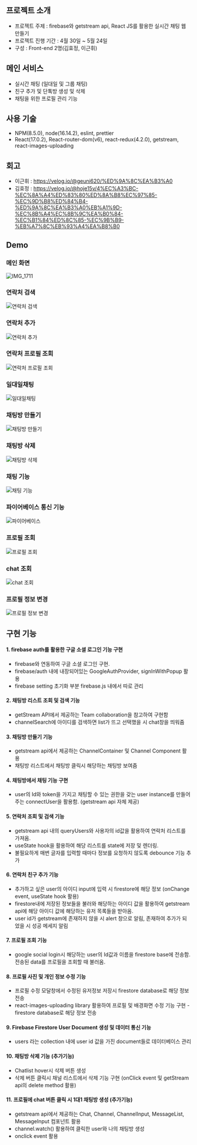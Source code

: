 ## 프로젝트 소개

- 프로젝트 주제 : firebase와 getstream api, React JS를 활용한 실시간 채팅 웹 만들기
- 프로젝트 진행 기간 : 4월 30일 ~ 5월 24일
- 구성 : Front-end 2명(김효정, 이근휘)

## 메인 서비스

- 실시간 채팅 (일대일 및 그룹 채팅)
- 친구 추가 및 단톡방 생성 및 삭제
- 채팅을 위한 프로필 관리 기능

## 사용 기술

- NPM(8.5.0), node(16.14.2), eslint, prettier
- React(17.0.2), React-router-dom(v6), react-redux(4.2.0), getstream, react-images-uploading

## 회고

- 이근휘 : https://velog.io/@geuni620/%ED%9A%8C%EA%B3%A0
- 김효정 : https://velog.io/@hoje15v/4%EC%A3%BC-%EC%8A%A4%ED%83%80%ED%8A%B8%EC%97%85-%EC%9D%B8%ED%84%B4-%ED%9A%8C%EA%B3%A0%EB%A1%9D-%EC%8B%A4%EC%8B%9C%EA%B0%84-%EC%B1%84%ED%8C%85-%EC%9B%B9-%EB%A7%8C%EB%93%A4%EA%B8%B0

## Demo

### 메인 화면

![IMG_1711](https://user-images.githubusercontent.com/90507720/170426707-4eec9242-294a-4718-85e5-3bf8ebbbc18e.jpg)

### 연락처 검색

![연락처 검색](https://user-images.githubusercontent.com/90507720/170426731-1202a729-e95a-47c6-8801-91e60f2ac088.gif)

### 연락처 추가

![연락처 추가](https://user-images.githubusercontent.com/90507720/170426738-115150b5-216c-49fe-8317-a3aa4125fe81.gif)

### 연락처 프로필 조회

![연락처 프로필 조회](https://user-images.githubusercontent.com/90507720/170426742-d05455ba-ed24-4ce2-b479-ca1fb9335072.gif)

### 일대일채팅

![일대일채팅](https://user-images.githubusercontent.com/90507720/170426747-700f2b84-ee67-409b-98db-69adc908c631.gif)

### 채팅방 만들기

![채팅방 만들기](https://user-images.githubusercontent.com/90507720/170426755-97509937-2365-4b66-83ca-686b6971741c.gif)

### 채팅방 삭제

![채팅방 삭제](https://user-images.githubusercontent.com/90507720/170426766-f3bd2638-bc12-4cd6-8edb-85d71823d061.gif)

### 채팅 기능

![채팅 기능](https://user-images.githubusercontent.com/90507720/170426752-4f043055-fe76-42fb-a331-115d88baa122.gif)

### 파이어베이스 통신 기능

![파이어베이스](https://user-images.githubusercontent.com/90507720/170426772-104d3d9d-ed37-4707-9493-b62d96f4469c.gif)

### 프로필 조회

![프로필 조회](https://user-images.githubusercontent.com/90507720/170426788-0b26f7ed-cbd6-4bf1-835c-d05389a98dfb.gif)

### chat 조회

![chat 조회](https://user-images.githubusercontent.com/90507720/170426824-2df39f58-cc55-4816-833e-f4cf087670f6.gif)

### 프로필 정보 변경

![프로필 정보 변경](https://user-images.githubusercontent.com/90507720/170426777-0cac9c0a-b056-495a-96bd-6db84ba4fe15.gif)

## 구현 기능

#### 1. firebase auth를 활용한 구글 소셜 로그인 기능 구현

- firebase와 연동하여 구글 소셜 로그인 구현.
- firebase/auth 내에 내장되어있는 GoogleAuthProvider, signInWithPopup 활용
- firebase setting 초기화 부분 firebase.js 내에서 따로 관리

#### 2. 채팅방 리스트 조회 및 검색 기능

- getStream API에서 제공하는 Team collaboration을 참고하여 구현함
- channelSearch에 아이디를 검색하면 list가 뜨고 선택했을 시 chat창을 띄워줌

#### 3. 채팅방 만들기 기능

- getstream api에서 제공하는 ChannelContainer 및 Channel Component 활용
- 채팅방 리스트에서 채팅방 클릭시 해당하는 채팅방 보여줌

#### 4. 채팅방에서 채팅 기능 구현

- user의 Id와 token을 가지고 채팅할 수 있는 권한을 갖는 user instance를 만들어주는 connectUser을 활용함. (getstream api 자체 제공)

#### 5. 연락처 조회 및 검색 기능

- getstream api 내의 queryUsers와 사용자의 id값을 활용하여 연락처 리스트를 가져옴.
- useState hook을 활용하여 해당 리스트를 state에 저장 및 렌더링.
- 불필요하게 매번 글자를 입력할 때마다 정보를 요청하지 않도록 debounce 기능 추가

#### 6. 연락처 친구 추가 기능

- 추가하고 싶은 user의 아이디 input에 입력 시 firestore에 해당 정보 (onChange event, useState hook 활용)
- firestore내에 저장된 정보들을 불러와 해당하는 아이디 값을 활용하여 getstream api에 해당 아이디 값에 해당하는 유저 목록들을 받아옴.
- user id가 getstream에 존재하지 않을 시 alert 창으로 알림, 존재하여 추가가 되었을 시 성공 메세지 알림

#### 7. 프로필 조회 기능

- google social login시 해당하는 user의 Id값과 이름을 firestore base에 전송함. 전송된 data를 프로필을 조회할 때 불러옴.

#### 8. 프로필 사진 및 개인 정보 수정 기능

- 프로필 수정 모달창에서 수정된 유저정보 저장시 firestore database로 해당 정보 전송
- react-images-uploading library 활용하여 프로필 및 배경화면 수정 기능 구현 - firestore database로 해당 정보 전송

#### 9. Firebase Firestore User Document 생성 및 데이터 통신 기능

- users 라는 collection 내에 user id 값을 가진 document들로 데이터베이스 관리

#### 10. 채팅방 삭제 기능 (추가기능)

- Chatlist hover시 삭제 버튼 생성
- 삭제 버튼 클릭시 채널 리스트에서 삭제 기능 구현 (onClick event 및 getStream api의 delete method 활용)

#### 11. 프로필에 chat 버튼 클릭 시 1대1 채팅방 생성 (추가기능)

- getstream api에서 제공하는 Chat, Channel, ChannelInput, MessageList, MessageInput 컴포넌트 활용
- channel.watch() 활용하여 클릭한 user와 나의 채팅방 생성
- onclick event 활용
